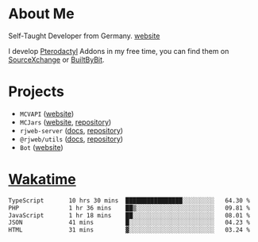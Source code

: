 # About Me

Self-Taught Developer from Germany. [website](https://rjansen.dev)

I develop [Pterodactyl](https://pterodactyl.io) Addons in my free time, you can find
them on [SourceXchange](https://www.sourcexchange.net/teams/356/profile) or [BuiltByBit](https://builtbybit.com/search/3078009).

# Projects

- `MCVAPI` ([website](https://versions.mcjars.app))
- `MCJars` ([website](https://mcjars.app), [repository](https://github.com/0x7d8/mcjar))
- `rjweb-server` ([docs](https://server.rjweb.dev), [repository](https://github.com/0x7d8/NPM_WEB-SERVER))
- `@rjweb/utils` ([docs](https://utils.rjweb.dev), [repository](https://github.com/0x7d8/rjweb-utils))
- `Bot` ([website](https://bot.rjns.dev))

# [Wakatime](https://wakatime.com/@0x7d8)

<!--START_SECTION:waka-->

```txt
TypeScript       10 hrs 30 mins  ████████████████░░░░░░░░░   64.30 %
PHP              1 hr 36 mins    ██▒░░░░░░░░░░░░░░░░░░░░░░   09.81 %
JavaScript       1 hr 18 mins    ██░░░░░░░░░░░░░░░░░░░░░░░   08.01 %
JSON             41 mins         █░░░░░░░░░░░░░░░░░░░░░░░░   04.23 %
HTML             31 mins         ▓░░░░░░░░░░░░░░░░░░░░░░░░   03.24 %
```

<!--END_SECTION:waka-->
